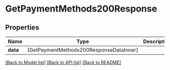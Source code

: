 # GetPaymentMethods200Response

## Properties
Name | Type | Description | Notes
------------ | ------------- | ------------- | -------------
**data** | [GetPaymentMethods200ResponseDataInner] |  | [optional] 

[[Back to Model list]](../README.md#documentation-for-models) [[Back to API list]](../README.md#documentation-for-api-endpoints) [[Back to README]](../README.md)


